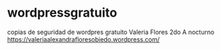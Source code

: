 # wordpressgratuito
copias de seguridad de wordpres gratuito
Valeria Flores
2do A nocturno
https://valeriaalexandrafloresobiedo.wordpress.com/
